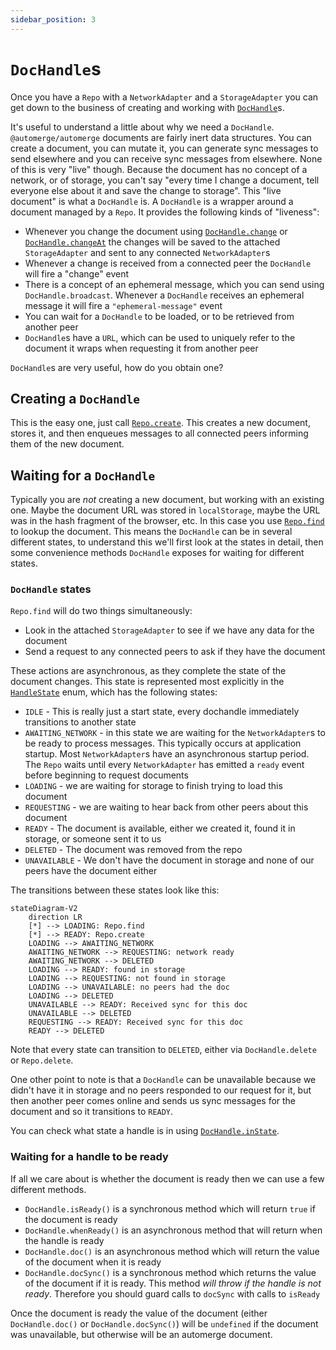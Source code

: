 ```yaml
---
sidebar_position: 3
---
```


# `DocHandle`s

Once you have a `Repo` with a `NetworkAdapter` and a `StorageAdapter` you can get down to the business of creating and working with [`DocHandle`](https://automerge.org/automerge-repo/classes/_automerge_automerge_repo.DocHandle.html)s.

It's useful to understand a little about why we need a `DocHandle`. `@automerge/automerge` documents are fairly inert data structures. You can create a document, you can mutate it, you can generate sync messages to send elsewhere and you can receive sync messages from elsewhere. None of this is very "live" though. Because the document has no concept of a network, or of storage, you can't say "every time I change a document, tell everyone else about it and save the change to storage". This "live document" is what a `DocHandle` is. A `DocHandle` is a wrapper around a document managed by a `Repo`. It provides the following kinds of "liveness":

- Whenever you change the document using [`DocHandle.change`](https://automerge.org/automerge-repo/classes/_automerge_automerge_repo.DocHandle.html#change) or [`DocHandle.changeAt`](https://automerge.org/automerge-repo/classes/_automerge_automerge_repo.DocHandle.html#changeAt) the changes will be saved to the attached `StorageAdapter` and sent to any connected `NetworkAdapter`s
- Whenever a change is received from a connected peer the `DocHandle` will fire a "change" event
- There is a concept of an ephemeral message, which you can send using `DocHandle.broadcast`. Whenever a `DocHandle` receives an ephemeral message it will fire a `"ephemeral-message"` event
- You can wait for a `DocHandle` to be loaded, or to be retrieved from another peer
- `DocHandle`s have a `URL`, which can be used to uniquely refer to the document it wraps when requesting it from another peer

`DocHandle`s are very useful, how do you obtain one?

## Creating a `DocHandle`

This is the easy one, just call [`Repo.create`](https://automerge.org/automerge-repo/classes/_automerge_automerge_repo.Repo.html#create). This creates a new document, stores it, and then enqueues messages to all connected peers informing them of the new document.

## Waiting for a `DocHandle`

Typically you are _not_ creating a new document, but working with an existing one. Maybe the document URL was stored in `localStorage`, maybe the URL was in the hash fragment of the browser, etc. In this case you use [`Repo.find`](https://automerge.org/automerge-repo/classes/_automerge_automerge_repo.Repo.html#find) to lookup the document. This means the `DocHandle` can be in several different states, to understand this we'll first look at the states in detail, then some convenience methods `DocHandle` exposes for waiting for different states.

### `DocHandle` states

`Repo.find` will do two things simultaneously:

- Look in the attached `StorageAdapter` to see if we have any data for the document
- Send a request to any connected peers to ask if they have the document

These actions are asynchronous, as they complete the state of the document changes. This state is represented most explicitly in the [`HandleState`](https://automerge.org/automerge-repo/enums/_automerge_automerge_repo.HandleState.html) enum, which has the following states:

- `IDLE` - This is really just a start state, every dochandle immediately transitions to another state
- `AWAITING_NETWORK` - in this state we are waiting for the `NetworkAdapter`s to be ready to process messages. This typically occurs at application startup. Most `NetworkAdapter`s have an asynchronous startup period. The `Repo` waits until every `NetworkAdapter` has emitted a `ready` event before beginning to request documents
- `LOADING` - we are waiting for storage to finish trying to load this document
- `REQUESTING` - we are waiting to hear back from other peers about this document
- `READY` - The document is available, either we created it, found it in storage, or someone sent it to us
- `DELETED` - The document was removed from the repo
- `UNAVAILABLE` - We don't have the document in storage and none of our peers have the document either

The transitions between these states look like this:

```mermaid
stateDiagram-V2
    direction LR
    [*] --> LOADING: Repo.find
    [*] --> READY: Repo.create
    LOADING --> AWAITING_NETWORK
    AWAITING_NETWORK --> REQUESTING: network ready
    AWAITING_NETWORK --> DELETED
    LOADING --> READY: found in storage
    LOADING --> REQUESTING: not found in storage
    LOADING --> UNAVAILABLE: no peers had the doc
    LOADING --> DELETED
    UNAVAILABLE --> READY: Received sync for this doc
    UNAVAILABLE --> DELETED
    REQUESTING --> READY: Received sync for this doc
    READY --> DELETED
```

Note that every state can transition to `DELETED`, either via `DocHandle.delete` or `Repo.delete`.

One other point to note is that a `DocHandle` can be unavailable because we didn't have it in storage and no peers responded to our request for it, but then another peer comes online and sends us sync messages for the document and so it transitions to `READY`.

You can check what state a handle is in using [`DocHandle.inState`](https://automerge.org/automerge-repo/classes/_automerge_automerge_repo.DocHandle.html#inState).

### Waiting for a handle to be ready

If all we care about is whether the document is ready then we can use a few different methods.

- `DocHandle.isReady()` is a synchronous method which will return `true` if the document is ready
- `DocHandle.whenReady()` is an asynchronous method that will return when the handle is ready
- `DocHandle.doc()` is an asynchronous method which will return the value of the document when it is ready
- `DocHandle.docSync()` is a synchronous method which returns the value of the document if it is ready. This method _will throw if the handle is not ready_. Therefore you should guard calls to `docSync` with calls to `isReady`

Once the document is ready the value of the document (either `DocHandle.doc()` or `DocHandle.docSync()`) will be `undefined` if the document was unavailable, but otherwise will be an automerge document.
